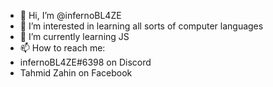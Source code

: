 - 👋 Hi, I’m @infernoBL4ZE
- 👀 I’m interested in learning all sorts of computer languages
- 🌱 I’m currently learning JS
- 📫 How to reach me: 
- infernoBL4ZE#6398 on Discord
- Tahmid Zahin on Facebook

<!---
infernoBL4ZE/infernoBL4ZE is a ✨ special ✨ repository because its `README.md` (this file) appears on your GitHub profile.
You can click the Preview link to take a look at your changes.
--->
